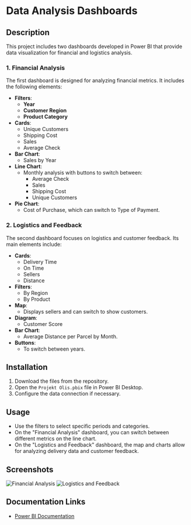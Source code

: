 # Data Analysis Dashboards

## Description
This project includes two dashboards developed in Power BI that provide data visualization for financial and logistics analysis.

### 1. Financial Analysis
The first dashboard is designed for analyzing financial metrics. It includes the following elements:
- **Filters**:
  - **Year**
  - **Customer Region**
  - **Product Category**
- **Cards**:
  - Unique Customers
  - Shipping Cost
  - Sales
  - Average Check
- **Bar Chart**:
  - Sales by Year
- **Line Chart**:
  - Monthly analysis with buttons to switch between:
    - Average Check
    - Sales
    - Shipping Cost
    - Unique Customers
- **Pie Chart**:
  - Cost of Purchase, which can switch to Type of Payment.

### 2. Logistics and Feedback
The second dashboard focuses on logistics and customer feedback. Its main elements include:
- **Cards**:
  - Delivery Time
  - On Time
  - Sellers
  - Distance
- **Filters**:
  - By Region
  - By Product
- **Map**:
  - Displays sellers and can switch to show customers.
- **Diagram**:
  - Customer Score
- **Bar Chart**:
  - Average Distance per Parcel by Month.
- **Buttons**:
  - To switch between years.

## Installation
1. Download the files from the repository.
2. Open the `Projekt Olis.pbix` file in Power BI Desktop.
3. Configure the data connection if necessary.

## Usage
- Use the filters to select specific periods and categories.
- On the "Financial Analysis" dashboard, you can switch between different metrics on the line chart.
- On the "Logistics and Feedback" dashboard, the map and charts allow for analyzing delivery data and customer feedback.

## Screenshots
![Financial Analysis](https://i.imgur.com/GaGgL9u.png)
![Logistics and Feedback](https://i.imgur.com/vrITBHg.png)

## Documentation Links
- [Power BI Documentation](https://docs.microsoft.com/en-us/power-bi/)

